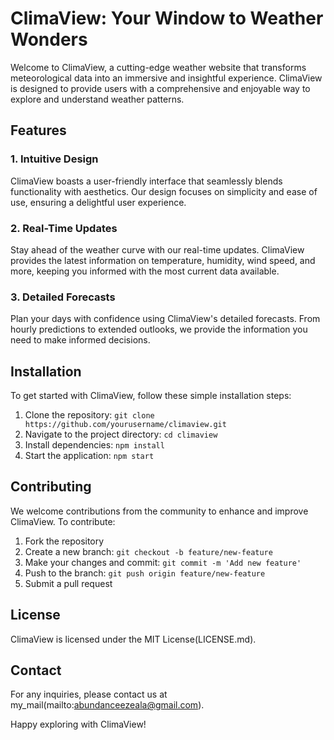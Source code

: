 # ClimaView: Your Window to Weather Wonders

Welcome to ClimaView, a cutting-edge weather website that transforms meteorological data into an immersive and insightful experience. ClimaView is designed to provide users with a comprehensive and enjoyable way to explore and understand weather patterns.

## Features

### 1. Intuitive Design
ClimaView boasts a user-friendly interface that seamlessly blends functionality with aesthetics. Our design focuses on simplicity and ease of use, ensuring a delightful user experience.

### 2. Real-Time Updates
Stay ahead of the weather curve with our real-time updates. ClimaView provides the latest information on temperature, humidity, wind speed, and more, keeping you informed with the most current data available.


### 3. Detailed Forecasts
Plan your days with confidence using ClimaView's detailed forecasts. From hourly predictions to extended outlooks, we provide the information you need to make informed decisions.



## Installation

To get started with ClimaView, follow these simple installation steps:

1. Clone the repository: `git clone https://github.com/yourusername/climaview.git`
2. Navigate to the project directory: `cd climaview`
3. Install dependencies: `npm install`
4. Start the application: `npm start`

## Contributing

We welcome contributions from the community to enhance and improve ClimaView. To contribute:

1. Fork the repository
2. Create a new branch: `git checkout -b feature/new-feature`
3. Make your changes and commit: `git commit -m 'Add new feature'`
4. Push to the branch: `git push origin feature/new-feature`
5. Submit a pull request

## License

ClimaView is licensed under the MIT License(LICENSE.md).

## Contact

For any inquiries, please contact us at my_mail(mailto:abundanceezeala@gmail.com).

Happy exploring with ClimaView!
